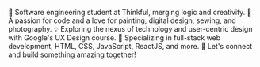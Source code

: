 🚀 Software engineering student at Thinkful, merging logic and creativity.
🎨 A passion for code and a love for painting, digital design, sewing, and photography.
💡 Exploring the nexus of technology and user-centric design with Google's UX Design course.
💼 Specializing in full-stack web development, HTML, CSS, JavaScript, ReactJS, and more.
👋 Let's connect and build something amazing together!
